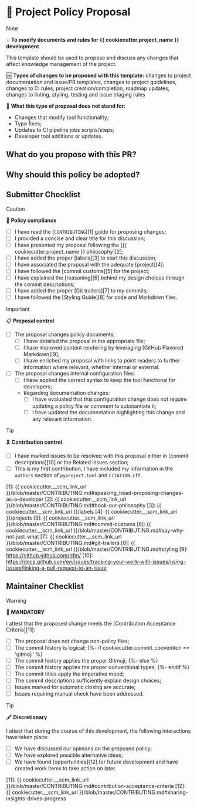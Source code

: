 # :scroll: Project Policy Proposal

> [!NOTE]
> :bulb: **To modify documents and rules for {{ cookiecutter.project_name }} development**
>
> This template should be used to propose and discuss any changes that affect knowledge management of the project.
>
> :ok: **Types of changes to be proposed with this template:** changes to project documentation and issue/PR templates, changes to project guidelines, changes to CI rules, project creation/completion, roadmap updates, changes to linting, styling, testing and issue triaging rules
>
> :no_good: **What this type of proposal does not stand for:**
>
> - Changes that modify tool functionality;
> - Typo fixes;
> - Updates to CI pipeline jobs scripts/steps;
> - Developer tool additions or updates.

## What do you propose with this PR?

<!-- Describe WHAT your proposal refers to, with as much detail as possible -->

## Why should this policy be adopted?

<!--
  Provide arguments in favour of adopting this proposed policy in lieu of the current rules
  How well does it resonate with our philosophy?
  How is it going to help communication across the project once it is implemented?
  Why is it relevant enough to be formalised?

  Feel free to bring some of your personal experience as a {{ cookiecutter.project_name }} contributor to let us understand the circumstances that led to this proposal
-->

## Submitter Checklist

<!--
  Mark complying items as they are delivered with `[x]`
  Single out unnecessary or unworkable items with `[~]`
-->

> [!CAUTION]
> :scroll: **Policy compliance**
>
> - [ ] I have read the [`CONTRIBUTING`][1] guide for proposing changes;
> - [ ] I provided a concise and clear title for this discussion;
> - [ ] I have presented my proposal following the [{{ cookiecutter.project_name }} philosophy][2];
> - [ ] I have added the proper [labels][3] to start this discussion;
> - [ ] I have associated the proposal with the adequate [project][4];
> - [ ] I have followed the [commit customs][5] for the project;
> - [ ] I have explained the [reasoning][6] behind my design choices through the commit descriptions;
> - [ ] I have added the proper [Git trailers][7] to my commits;
> - [ ] I have followed the [Styling Guide][8] for code and Markdown files.

> [!IMPORTANT]
> :clipboard: **Proposal control**
>
> - [ ] The proposal changes policy documents;
>   - [ ] I have detailed the proposal in the appropriate file;
>   - [ ] I have improved content rendering by leveraging [GitHub Flavored Markdown][9];
>   - [ ] I have enriched my proposal with links to point readers to further information where relevant, whether internal or external.
> - [ ] The proposal changes internal configuration files:
>   - [ ] I have applied the correct syntax to keep the tool functional for developers;
>   - Regarding documentation changes: <!-- Pick only one -->
>     - [ ] I have evaluated that this configuration change does not require updating a policy file or comment to substantiate it;
>     - [ ] I have updated the documentation highlighting this change and any relevant information.

> [!TIP]
> :reminder_ribbon: **Contribution control**
>
> - [ ] I have marked issues to be resolved with this proposal either in [commit descriptions][10] or the Related Issues section;
> - [ ] This is my first contribution, I have included my information in the `authors` section of `pyproject.toml` and `CITATION.cff`.

[1]: {{ cookiecutter.__scm_link_url }}/blob/master/CONTRIBUTING.md#speaking_head-proposing-changes-as-a-developer
[2]: {{ cookiecutter.__scm_link_url }}/blob/master/CONTRIBUTING.md#book-our-philosophy
[3]: {{ cookiecutter.__scm_link_url }}/labels
[4]: {{ cookiecutter.__scm_link_url }}/projects
[5]: {{ cookiecutter.__scm_link_url }}/blob/master/CONTRIBUTING.md#commit-customs
[6]: {{ cookiecutter.__scm_link_url }}/blob/master/CONTRIBUTING.md#say-why-not-just-what
[7]: {{ cookiecutter.__scm_link_url }}/blob/master/CONTRIBUTING.md#git-trailers
[8]: {{ cookiecutter.__scm_link_url }}/blob/master/CONTRIBUTING.md#styling
[9]: https://github.github.com/gfm/
[10]: https://docs.github.com/en/issues/tracking-your-work-with-issues/using-issues/linking-a-pull-request-to-an-issue

## Maintainer Checklist

> [!WARNING]
> :passport_control: **MANDATORY**
>
> I attest that the proposed change meets the [Contribution Acceptance Criteria][11]:
>
> - [ ] The proposal does not change non-policy files;
> - [ ] The commit history is logical;
{%- if cookiecutter.commit_convention == 'gitmoji' %}
> - [ ] The commit history applies the proper Gitmoji;
{%- else %}
> - [ ] The commit history applies the proper conventional types;
{%- endif %}
> - [ ] The commit titles apply the imperative mood;
> - [ ] The commit descriptions sufficiently explain design choices;
> - [ ] Issues marked for automatic closing are accurate;
> - [ ] Issues requiring manual check have been addressed.

> [!TIP]
> :fountain_pen: **Discretionary**
>
> I attest that during the course of this development, the following interactions have taken place:
>
> - [ ] We have discussed our opinions on the proposed policy;
> - [ ] We have explored possible alternative ideas;
> - [ ] We have found [opportunities][12] for future development and have created work items to take action on later.

[11]: {{ cookiecutter.__scm_link_url }}/blob/master/CONTRIBUTING.md#contribution-acceptance-criteria
[12]: {{ cookiecutter.__scm_link_url }}/blob/master/CONTRIBUTING.md#sharing-insights-drives-progress
